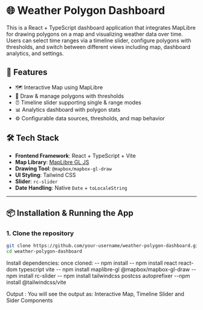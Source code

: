# 🌐 Weather Polygon Dashboard

This is a React + TypeScript dashboard application that integrates MapLibre for drawing polygons on a map and visualizing weather data over time. Users can select time ranges via a timeline slider, configure polygons with thresholds, and switch between different views including map, dashboard analytics, and settings.

## 🚀 Features

- 🗺️ Interactive Map using MapLibre
- 📏 Draw & manage polygons with thresholds
- ⏰ Timeline slider supporting single & range modes
- 📊 Analytics dashboard with polygon stats
- ⚙️ Configurable data sources, thresholds, and map behavior

## 🛠️ Tech Stack

- **Frontend Framework**: React + TypeScript + Vite
- **Map Library**: [MapLibre GL JS](https://maplibre.org/)
- **Drawing Tool**: `@mapbox/mapbox-gl-draw`
- **UI Styling**: Tailwind CSS
- **Slider**: `rc-slider`
- **Date Handling**: Native `Date` + `toLocaleString`

---

## 📦 Installation & Running the App

### 1. Clone the repository

```bash
git clone https://github.com/your-username/weather-polygon-dashboard.git
cd weather-polygon-dashboard
```
Install dependencies:
once cloned:
-- npm install
-- npm install react react-dom typescript vite
-- npm install maplibre-gl @mapbox/mapbox-gl-draw
-- npm install rc-slider
-- npm install tailwindcss postcss autoprefixer
--npm install @tailwindcss/vite

Output :
You will see the output as:
Interactive Map, Timeline Slider and Sider Components




